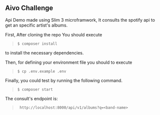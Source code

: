 ## Aivo Challenge 

Api Demo made using Slim 3 microframwork, It consults the spotify api to get an specific artist's albums.

First, After cloning the repo You should execute 

>```$ composer install```

to install the necessary dependencies.

Then, for defining your environment file you should to execute 

>`$ cp .env.example .env`

Finally, you could test by running the following command.

>`$ composer start`

The consult's endpoint is: 

>` http://localhost:8000/api/v1/albums?q=<band-name>`